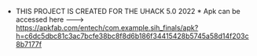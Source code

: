 * THIS PROJECT IS CREATED FOR THE UHACK 5.0 2022 *
Apk can be accessed here ---> https://apkfab.com/entech/com.example.sih_finals/apk?h=c6dc5dbc81c3ac7bcfe38bc8f8d6b186f34415428b5745a58d14f203c8b7177f

